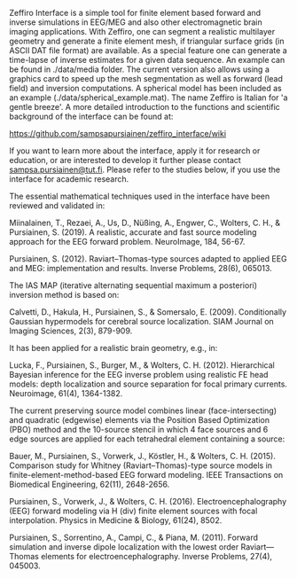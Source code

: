 Zeffiro Interface is a simple tool for finite element based forward and
inverse simulations in EEG/MEG and also other electromagnetic brain
imaging applications. With Zeffiro, one can segment  a realistic
multilayer geometry and generate a finite element mesh, if triangular
surface grids (in ASCII DAT file format) are available. As a special
feature one can generate a time-lapse of inverse estimates for a given
data sequence. An example can be found in ./data/media folder. The current
version also allows using a graphics card to speed up the mesh
segmentation as well as forward (lead field) and inversion computations. A
spherical model has been included as an example
(./data/spherical_example.mat). The name Zeffiro is Italian for 'a gentle
breeze'. A more detailed introduction to the functions and scientific
background of the interface can be found at:

https://github.com/sampsapursiainen/zeffiro_interface/wiki

If you want to learn more about the interface, apply it for research or
education, or are interested to develop it further please contact
sampsa.pursiainen@tut.fi. Please refer to the studies below, if you use
the interface for academic research.

The essential mathematical techniques used in the interface have been
reviewed and validated in:

Miinalainen, T., Rezaei, A., Us, D., Nüßing, A., Engwer, C., Wolters, C.
H., & Pursiainen, S. (2019). A realistic, accurate and fast source
modeling approach for the EEG forward problem. NeuroImage, 184, 56-67.

Pursiainen, S. (2012). Raviart–Thomas-type sources adapted to applied EEG
and MEG: implementation and results. Inverse Problems, 28(6), 065013.

The IAS MAP (iterative alternating sequential maximum a posteriori)
inversion method is based on:

Calvetti, D., Hakula, H., Pursiainen, S., & Somersalo, E. (2009).
Conditionally Gaussian hypermodels for cerebral source localization. SIAM
Journal on Imaging Sciences, 2(3), 879-909.

It has been applied for a realistic brain geometry, e.g., in:

Lucka, F., Pursiainen, S., Burger, M., & Wolters, C. H. (2012).
Hierarchical Bayesian inference for the EEG inverse problem using
realistic FE head models: depth localization and source separation for
focal primary currents. Neuroimage, 61(4), 1364-1382.

The current preserving source model combines linear (face-intersecting)
and quadratic (edgewise) elements via the Position Based Optimization
(PBO) method and the 10-source stencil in which 4 face sources and 6 edge
sources are applied for each tetrahedral element containing a source:

Bauer, M., Pursiainen, S., Vorwerk, J., Köstler, H., & Wolters, C. H.
(2015). Comparison study for Whitney (Raviart–Thomas)-type source models
in finite-element-method-based EEG forward modeling. IEEE Transactions on
Biomedical Engineering, 62(11), 2648-2656.

Pursiainen, S., Vorwerk, J., & Wolters, C. H. (2016).
Electroencephalography (EEG) forward modeling via H (div) finite element
sources with focal interpolation. Physics in Medicine & Biology, 61(24),
8502.

Pursiainen, S., Sorrentino, A., Campi, C., & Piana, M. (2011). Forward
simulation and inverse dipole localization with the lowest order
Raviart—Thomas elements for electroencephalography. Inverse Problems,
27(4), 045003.

